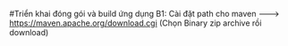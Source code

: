 #Triển khai đóng gói và build ứng dụng
 B1: Cài đặt path cho maven ---> https://maven.apache.org/download.cgi (Chọn Binary zip archive rồi download)
